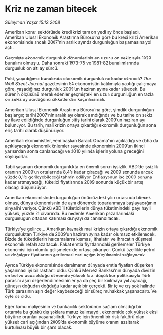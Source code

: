# Kriz ne zaman bitecek

*Süleyman Yaşar 15.12.2008*

<div class="taraf_structure_2col_1zq">
<div class="margen_n">



 <p>Amerikan konut sektöründe kredi krizi tam on yedi ay önce başladı. Amerikan Ulusal Ekonomik Araştırma Bürosu’na göre bu kredi krizi Amerikan ekonomisinde ancak 2007’nin aralık ayında durgunluğun başlamasına yol açtı. <br/><br/>Geçmişte ekonomik durgunluk dönemlerinin en uzunu on sekiz ayla 1929 bunalımı olmuştu. Daha sonraki 1973-75 ve 1981-82 bunalımlarında durgunluk on altı ay sürdü. <br/><br/>Peki, yaşadığımız bunalımda ekonomik durgunluk ne kadar sürecek? <i>The Wall Street Journal</i> gazetesinin 54 ekonomistin katılımıyla yaptığı çalışmaya göre, yaşadığımız durgunluk 2009’un haziran ayına kadar sürecek. Bu sürenin ölçüsünü merak edenler geçmişteki en uzun durgunluğun en fazla on sekiz ay sürdüğünü dikkatlerden kaçırılmamalı. <br/><br/>Amerikan Ulusal Ekonomik Araştırma Bürosu’na göre, şimdiki durgunluğun başlangıç tarihi 2007’nin aralık ayı olarak alındığında ve bu tarihe on sekiz ay ilave edildiğinde durgunluğun bitiş tarihi olarak 2009’un haziran ayı bulunuyor. Bu tarih, mali krizin ortaya çıkardığı ekonomik durgunluğun sona eriş tarihi olarak düşünülüyor. <br/><br/>Amerikalı ekonomistler, yeni başkan Barack Obama’nın açıkladığı ve daha da açıklayacağı ekonomik önlemler sayesinde ekonominin 2009’un ikinci yarısından sonra canlanacağı ve 2010 yılında işlerin yoluna gireceğini söylüyorlar. <br/><br/>Tabii yaşanan ekonomik durgunlukta en önemli sorun işsizlik. ABD’de işsizlik oranının 2009’un ortalarında 8,4’e kadar çıkacağı ve 2009 sonunda ancak yüzde 8,1’e gerileyebileceği tahmin ediliyor. Enflasyonun ise 2009 sonuna kadar artmayacağı, tüketici fiyatlarında 2009 sonunda küçük bir artış olacağı düşünülüyor. <br/><br/>Amerikan ekonomisinde durgunluğun önümüzdeki yılın ortasında bitecek olması, dünya ekonomisinin de aynı dönemde toparlanmaya başlayacağının sinyalini veriyor. Çünkü ABD’li tüketicilerin dünya tüketimindeki payı hayli yüksek, yüzde 21 civarında. Bu nedenle Amerikan pazarlarındaki durgunluğun ortadan kalkması dünyayı da canlandıracak. <br/><br/>Türkiye’ye gelince... Amerikan kaynaklı mali krizin ortaya çıkardığı ekonomik durgunluktan Türkiye de 2009’un haziran ayına kadar olumsuz etkilenecek. Bizde de tüketicilerin harcamalarını kısması, ithalatın ve ihracatın düşmesi ekonomik refahı azaltacak. Fakat emtia fiyatlarındaki gerilemeler Türkiye ekonomisi için olumlu gelişmeleri de ortaya çıkarıyor. Çünkü özellikle petrol ve doğalgaz fiyatlarının gerilemesi cari açığın küçülmesini sağlayacak. <br/><br/>Ayrıca Türkiye ekonomisinde daralmanın dünyada emtia fiyatları düşerken yaşanması iyi bir rastlantı oldu. Çünkü Merkez Bankası’nın dünyada dövizin en bol ve ucuz olduğu dönemde yüksek faiz-düşük kur politikasıyla Türk parasını aşırı değerlendirmesinin er ya da geç bir kırılmaya yol açacağı, güneşin doğudan doğduğu kadar açık bir gerçekti. Bir iç ve dış şok halinde Türk parasının aşırı değer kaybedeceği bir süreç muhakkak yaşanacaktı. Ve öyle de oldu. <br/><br/>Eğer kamu maliyesinin ve bankacılık sektörünün sağlam olmadığı bir ortamda bu günkü dış şoklara maruz kalınsaydı, ekonomide çok yüksek eksi büyüme oranları yaşanabilirdi. Türkiye için önemli bir risk faktörü olan yüksek cari açığından 2009’da ekonomik büyüme oranını azaltarak kurtulması büyük bir şans olacak.</p>

<br/>


<div id="taraf_not">
</div>

</div>


</div>
